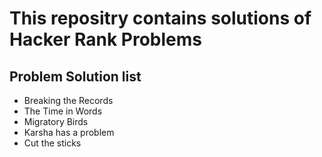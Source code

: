 # This repositry contains solutions of Hacker Rank Problems
## Problem Solution list 


* Breaking the Records
* The Time in Words
* Migratory Birds
* Karsha has a problem
* Cut the sticks
